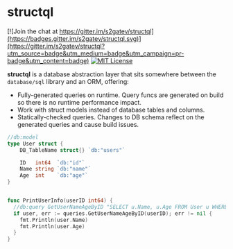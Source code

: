 # structql

[![Join the chat at https://gitter.im/s2gatev/structql](https://badges.gitter.im/s2gatev/structql.svg)](https://gitter.im/s2gatev/structql?utm_source=badge&utm_medium=badge&utm_campaign=pr-badge&utm_content=badge)
[![MIT License](http://img.shields.io/badge/License-MIT-blue.svg)](LICENSE)

**structql** is a database abstraction layer that sits somewhere between the `database/sql` library and an ORM, offering:
* Fully-generated queries on runtime. Query funcs are generated on build so there is no runtime performance impact.
* Work with struct models instead of database tables and columns.
* Statically-checked queries. Changes to DB schema reflect on the generated queries and cause build issues.

```go
//db:model
type User struct {
	DB_TableName struct{} `db:"users"`

	ID   int64  `db:"id"`
	Name string `db:"name"`
	Age  int    `db:"age"`
}


func PrintUserInfo(userID int64) {
  //db:query GetUserNameAgeByID "SELECT u.Name, u.Age FROM User u WHERE u.ID=?"
  if user, err := queries.GetUserNameAgeByID(userID); err != nil {
    fmt.Println(user.Name)
    fmt.Println(user.Age)
  }
}
```
